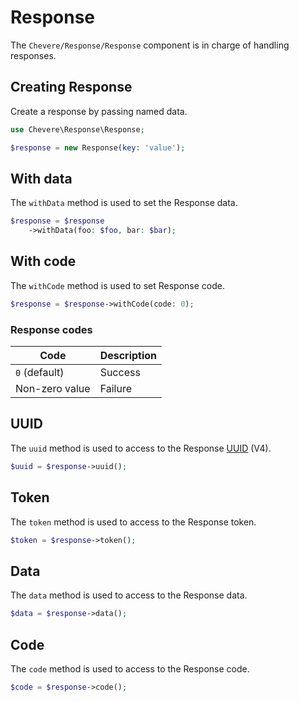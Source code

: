 # Response

The `Chevere/Response/Response` component is in charge of handling responses.

## Creating Response

Create a response by passing named data.

```php
use Chevere\Response\Response;

$response = new Response(key: 'value');
```

## With data

The `withData` method is used to set the Response data.

```php
$response = $response
    ->withData(foo: $foo, bar: $bar);
```

## With code

The `withCode` method is used to set Response code.

```php
$response = $response->withCode(code: 0);
```

### Response codes

| Code           | Description |
| -------------- | ----------- |
| `0` (default)  | Success     |
| Non-zero value | Failure     |

## UUID

The `uuid` method is used to access to the Response [UUID](https://en.wikipedia.org/wiki/Universally_unique_identifier) (V4).

```php
$uuid = $response->uuid();
```

## Token

The `token` method is used to access to the Response token.

```php
$token = $response->token();
```

## Data

The `data` method is used to access to the Response data.

```php
$data = $response->data();
```

## Code

The `code` method is used to access to the Response code.

```php
$code = $response->code();
```
